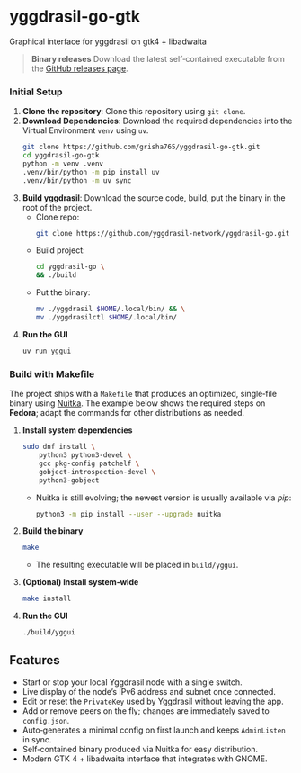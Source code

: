 # yggdrasil-go-gtk
Graphical interface for yggdrasil on gtk4 + libadwaita

> **Binary releases**
> Download the latest self‑contained executable from the [GitHub releases page](https://github.com/grisha765/yggdrasil-go-gtk/releases).

### Initial Setup

1. **Clone the repository**: Clone this repository using `git clone`.
2. **Download Dependencies**: Download the required dependencies into the Virtual Environment `venv` using `uv`.
    ```bash
    git clone https://github.com/grisha765/yggdrasil-go-gtk.git
    cd yggdrasil-go-gtk
    python -m venv .venv
    .venv/bin/python -m pip install uv
    .venv/bin/python -m uv sync
    ```
3. **Build yggdrasil**: Download the source code, build, put the binary in the root of the project.
    - Clone repo:
        ```bash
        git clone https://github.com/yggdrasil-network/yggdrasil-go.git
        ```
    - Build project:
        ```bash
        cd yggdrasil-go \
        && ./build
        ```
    - Put the binary:
        ```bash
        mv ./yggdrasil $HOME/.local/bin/ && \
        mv ./yggdrasilctl $HOME/.local/bin/
        ```
4. **Run the GUI**
    ```bash
    uv run yggui
    ```

### Build with Makefile

The project ships with a `Makefile` that produces an optimized, single‑file binary using [Nuitka](https://nuitka.net). The example below shows the required steps on **Fedora**; adapt the commands for other distributions as needed.

1. **Install system dependencies**
   ```bash
   sudo dnf install \
       python3 python3-devel \
       gcc pkg-config patchelf \
       gobject-introspection-devel \
       python3-gobject
   ```
   - Nuitka is still evolving; the newest version is usually available via *pip*:
       ```bash
       python3 -m pip install --user --upgrade nuitka
       ```

2. **Build the binary**
   ```bash
   make
   ```
   - The resulting executable will be placed in `build/yggui`.

3. **(Optional) Install system‑wide**
   ```bash
   make install
   ```

4. **Run the GUI**
   ```bash
   ./build/yggui
   ```

## Features

- Start or stop your local Yggdrasil node with a single switch.
- Live display of the node’s IPv6 address and subnet once connected.
- Edit or reset the `PrivateKey` used by Yggdrasil without leaving the app.
- Add or remove peers on the fly; changes are immediately saved to `config.json`.
- Auto‑generates a minimal config on first launch and keeps `AdminListen` in sync.
- Self‑contained binary produced via Nuitka for easy distribution.
- Modern GTK 4 + libadwaita interface that integrates with GNOME.

